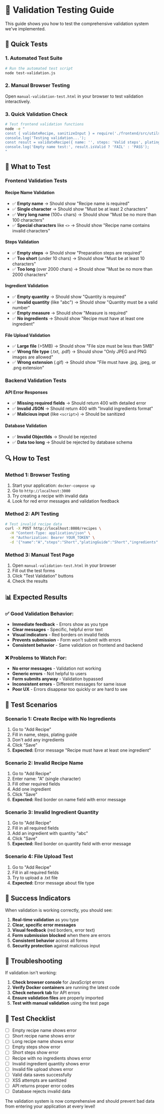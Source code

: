 # 🧪 Validation Testing Guide

This guide shows you how to test the comprehensive validation system we've implemented.

## 🚀 Quick Tests

### 1. **Automated Test Suite**
```bash
# Run the automated test script
node test-validation.js
```

### 2. **Manual Browser Testing**
Open `manual-validation-test.html` in your browser to test validation interactively.

### 3. **Quick Validation Check**
```bash
# Test frontend validation functions
node -e "
const { validateRecipe, sanitizeInput } = require('./frontend/src/utils/validation.js');
console.log('Testing validation...');
const result = validateRecipe({ name: '', steps: 'Valid steps', platingGuide: 'Valid guide', ingredients: [] });
console.log('Empty name test:', result.isValid ? 'FAIL' : 'PASS');
"
```

## 🎯 What to Test

### **Frontend Validation Tests**

#### **Recipe Name Validation**
- ✅ **Empty name** → Should show "Recipe name is required"
- ✅ **Single character** → Should show "Must be at least 2 characters"  
- ✅ **Very long name** (100+ chars) → Should show "Must be no more than 100 characters"
- ✅ **Special characters** like `<>` → Should show "Recipe name contains invalid characters"

#### **Steps Validation**
- ✅ **Empty steps** → Should show "Preparation steps are required"
- ✅ **Too short** (under 10 chars) → Should show "Must be at least 10 characters"
- ✅ **Too long** (over 2000 chars) → Should show "Must be no more than 2000 characters"

#### **Ingredient Validation**
- ✅ **Empty quantity** → Should show "Quantity is required"
- ✅ **Invalid quantity** (like "abc") → Should show "Quantity must be a valid number"
- ✅ **Empty measure** → Should show "Measure is required"
- ✅ **No ingredients** → Should show "Recipe must have at least one ingredient"

#### **File Upload Validation**
- ✅ **Large file** (>5MB) → Should show "File size must be less than 5MB"
- ✅ **Wrong file type** (.txt, .pdf) → Should show "Only JPEG and PNG images are allowed"
- ✅ **Wrong extension** (.gif) → Should show "File must have .jpg, .jpeg, or .png extension"

### **Backend Validation Tests**

#### **API Error Responses**
- ✅ **Missing required fields** → Should return 400 with detailed error
- ✅ **Invalid JSON** → Should return 400 with "Invalid ingredients format"
- ✅ **Malicious input** (like `<script>`) → Should be sanitized

#### **Database Validation**
- ✅ **Invalid ObjectIds** → Should be rejected
- ✅ **Data too long** → Should be rejected by database schema

## 🔍 How to Test

### **Method 1: Browser Testing**
1. Start your application: `docker-compose up`
2. Go to `http://localhost:3000`
3. Try creating a recipe with invalid data
4. Look for red error messages and validation feedback

### **Method 2: API Testing**
```bash
# Test invalid recipe data
curl -X POST http://localhost:8080/recipes \
  -H "Content-Type: application/json" \
  -H "Authorization: Bearer YOUR_TOKEN" \
  -d '{"name":"A","steps":"Short","platingGuide":"Short","ingredients":[]}'
```

### **Method 3: Manual Test Page**
1. Open `manual-validation-test.html` in your browser
2. Fill out the test forms
3. Click "Test Validation" buttons
4. Check the results

## 📊 Expected Results

### **✅ Good Validation Behavior:**
- **Immediate feedback** - Errors show as you type
- **Clear messages** - Specific, helpful error text
- **Visual indicators** - Red borders on invalid fields
- **Prevents submission** - Form won't submit with errors
- **Consistent behavior** - Same validation on frontend and backend

### **❌ Problems to Watch For:**
- **No error messages** - Validation not working
- **Generic errors** - Not helpful to users
- **Form submits anyway** - Validation bypassed
- **Inconsistent errors** - Different messages for same issue
- **Poor UX** - Errors disappear too quickly or are hard to see

## 🧪 Test Scenarios

### **Scenario 1: Create Recipe with No Ingredients**
1. Go to "Add Recipe"
2. Fill in name, steps, plating guide
3. Don't add any ingredients
4. Click "Save"
5. **Expected:** Error message "Recipe must have at least one ingredient"

### **Scenario 2: Invalid Recipe Name**
1. Go to "Add Recipe"
2. Enter name: "A" (single character)
3. Fill other required fields
4. Add one ingredient
5. Click "Save"
6. **Expected:** Red border on name field with error message

### **Scenario 3: Invalid Ingredient Quantity**
1. Go to "Add Recipe"
2. Fill in all required fields
3. Add an ingredient with quantity "abc"
4. Click "Save"
5. **Expected:** Red border on quantity field with error message

### **Scenario 4: File Upload Test**
1. Go to "Add Recipe"
2. Fill in all required fields
3. Try to upload a .txt file
4. **Expected:** Error message about file type

## 🎉 Success Indicators

When validation is working correctly, you should see:

1. **Real-time validation** as you type
2. **Clear, specific error messages**
3. **Visual feedback** (red borders, error text)
4. **Form submission blocked** when there are errors
5. **Consistent behavior** across all forms
6. **Security protection** against malicious input

## 🚨 Troubleshooting

If validation isn't working:

1. **Check browser console** for JavaScript errors
2. **Verify Docker containers** are running the latest code
3. **Check network tab** for API errors
4. **Ensure validation files** are properly imported
5. **Test with manual validation** using the test page

## 📝 Test Checklist

- [ ] Empty recipe name shows error
- [ ] Short recipe name shows error  
- [ ] Long recipe name shows error
- [ ] Empty steps show error
- [ ] Short steps show error
- [ ] Recipe with no ingredients shows error
- [ ] Invalid ingredient quantity shows error
- [ ] Invalid file upload shows error
- [ ] Valid data saves successfully
- [ ] XSS attempts are sanitized
- [ ] API returns proper error codes
- [ ] Database rejects invalid data

The validation system is now comprehensive and should prevent bad data from entering your application at every level!
